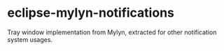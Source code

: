 eclipse-mylyn-notifications
===========================

Tray window implementation from Mylyn, extracted for other notification system usages.
